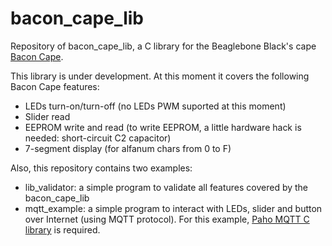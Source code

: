 # bacon_cape_lib
Repository of bacon_cape_lib, a C library for the Beaglebone Black's cape [Bacon Cape](https://elinux.org/Bacon_Cape).

This library is under development. At this moment it covers the following Bacon Cape features:

- LEDs turn-on/turn-off (no LEDs PWM suported at this moment)
- Slider read
- EEPROM write and read (to write EEPROM, a little hardware hack is needed: short-circuit C2 capacitor)
- 7-segment display (for alfanum chars from 0 to F)

Also, this repository contains two examples:
- lib_validator: a simple program to validate all features covered by the bacon_cape_lib
- mqtt_example: a simple program to interact with LEDs, slider and button over Internet (using MQTT protocol). For this example, [Paho MQTT C library](https://github.com/eclipse/paho.mqtt.c) is required.

